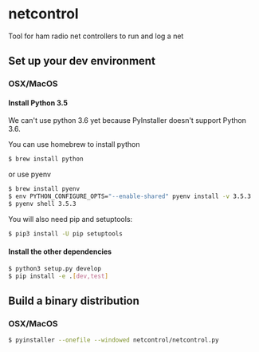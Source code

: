 # netcontrol
Tool for ham radio net controllers to run and log a net

## Set up your dev environment

### OSX/MacOS

#### Install Python 3.5
We can't use python 3.6 yet because PyInstaller doesn't support Python 3.6.

You can use homebrew to install python

```sh
$ brew install python
```

or use pyenv

```sh
$ brew install pyenv
$ env PYTHON_CONFIGURE_OPTS="--enable-shared" pyenv install -v 3.5.3
$ pyenv shell 3.5.3
```

You will also need pip and setuptools:

```sh
$ pip3 install -U pip setuptools
```

#### Install the other dependencies

```sh
$ python3 setup.py develop
$ pip install -e .[dev,test]
```

## Build a binary distribution

### OSX/MacOS

```sh
$ pyinstaller --onefile --windowed netcontrol/netcontrol.py
```

